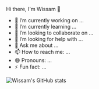 Hi there, I'm Wissam 👋

- 🔭 I’m currently working on ...
- 🌱 I’m currently learning ...
- 👯 I’m looking to collaborate on ...
- 🤔 I’m looking for help with ...
- 💬 Ask me about ...
- 📫 How to reach me: ...
- 😄 Pronouns: ...
- ⚡ Fun fact: ...

![Wissam's GitHub stats](https://github-readme-stats.vercel.app/api?username=wissammahmoud&theme=dark&show_icons=true)
